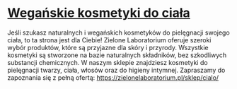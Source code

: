 # [Wegańskie kosmetyki do ciała](https://zielonelaboratorium.pl/sklep/cialo/)

Jeśli szukasz naturalnych i wegańskich kosmetyków do pielęgnacji swojego ciała, to ta strona jest dla Ciebie! Zielone Laboratorium oferuje szeroki wybór produktów, które są przyjazne dla skóry i przyrody. Wszystkie kosmetyki są stworzone na bazie naturalnych składników, bez szkodliwych substancji chemicznych. W naszym sklepie znajdziesz kosmetyki do pielęgnacji twarzy, ciała, włosów oraz do higieny intymnej. Zapraszamy do zapoznania się z pełną ofertą: https://zielonelaboratorium.pl/sklep/cialo/